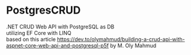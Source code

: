 # PostgresCRUD

.NET CRUD Web API with PostgreSQL as DB \
utilizing EF Core with LINQ \
based on this article https://dev.to/olymahmud/building-a-crud-api-with-aspnet-core-web-api-and-postgresql-p5f by M. Oly Mahmud
